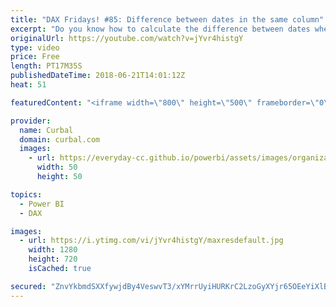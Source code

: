 ```yaml
---
title: "DAX Fridays! #85: Difference between dates in the same column"
excerpt: "Do you know how to calculate the difference between dates when both are in the same column?  One example of when this is needed is when you are working with subscription based services. If you want to calculate how many dates go between users changing subscriptions, this DAX measure will help you.  To"
originalUrl: https://youtube.com/watch?v=jYvr4histgY
type: video
price: Free
length: PT17M35S
publishedDateTime: 2018-06-21T14:01:12Z
heat: 51

featuredContent: "<iframe width=\"800\" height=\"500\" frameborder=\"0\" src=\"https://www.youtube.com/embed/jYvr4histgY\" allow=\"accelerometer; autoplay; encrypted-media; gyroscope; picture-in-picture\" allowfullscreen></iframe>"

provider:
  name: Curbal
  domain: curbal.com
  images:
    - url: https://everyday-cc.github.io/powerbi/assets/images/organizations/curbal.com-50x50.jpg
      width: 50
      height: 50

topics:
  - Power BI
  - DAX

images:
  - url: https://i.ytimg.com/vi/jYvr4histgY/maxresdefault.jpg
    width: 1280
    height: 720
    isCached: true

secured: "ZnvYkbmdSXXfywjdBy4VeswvT3/xYMrrUyiHURKrC2LzoGyXYjr65OEeYiXlB9Qqf+FYCo78JSs3qXvyDr0CO6HFJnIn+Ur/Ymi+D0zDFcL2LJWC319U1TrLtYXcegqSjR0lZyJTvO7Uo0cRs9JEdssE2X1ez21dzgZuAelRt/JzhLqEvnvPiKetvmfh9SHdk/bN+ahaCeRQ/kFNf7+ZirXrUwQ32UgE1tNYwqIAsuzbbFwgdOLt3cdwxGYzup9M/fkffeVKGpzIRbCZJ9/eLEW9c2zPkPS+Qv45/KyfvyiK8O59zCQ+myP3hVoB9SN+XZTUj7DGacPua5EFKu5nv3Ltk2KdU2n/Sy1Jzb2XHPCfLumPh6xiElNLs4q/RBtZa4M2byZef62VHe8OlOHJrYiPQJZQykaIvsqE0YexCKI=;lR4ekMYYP/amj5Yl6T3LVg=="
---
```



